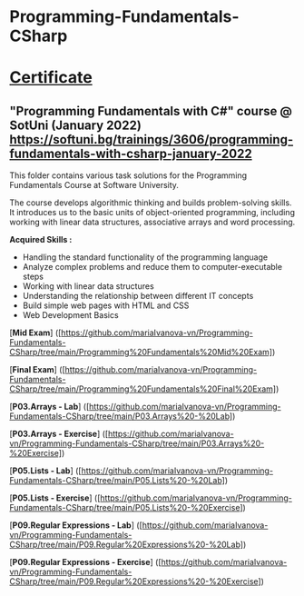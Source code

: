 # Programming-Fundamentals-CSharp

# [Certificate](https://softuni.bg/certificates/details/129935/795b7008)

## "Programming Fundamentals with C#" course @ SotUni (January 2022)  https://softuni.bg/trainings/3606/programming-fundamentals-with-csharp-january-2022

This folder contains various task solutions for the Programming Fundamentals Course at Software University.

The course develops algorithmic thinking and builds problem-solving skills. It introduces us to the basic units of object-oriented programming, including working with linear data structures, associative arrays and word processing.

**Acquired Skills :**

+ Handling the standard functionality of the programming language
+ Analyze complex problems and reduce them to computer-executable steps
+ Working with linear data structures
+ Understanding the relationship between different IT concepts
+ Build simple web pages with HTML and CSS
+ Web Development Basics


[**Mid Exam**] ([https://github.com/mariaIvanova-vn/Programming-Fundamentals-CSharp/tree/main/Programming%20Fundamentals%20Mid%20Exam])

[**Final Exam**] ([https://github.com/mariaIvanova-vn/Programming-Fundamentals-CSharp/tree/main/Programming%20Fundamentals%20Final%20Exam])

[**P03.Arrays - Lab**] ([https://github.com/mariaIvanova-vn/Programming-Fundamentals-CSharp/tree/main/P03.Arrays%20-%20Lab])

[**P03.Arrays - Exercise**] ([https://github.com/mariaIvanova-vn/Programming-Fundamentals-CSharp/tree/main/P03.Arrays%20-%20Exercise])

[**P05.Lists - Lab**] ([https://github.com/mariaIvanova-vn/Programming-Fundamentals-CSharp/tree/main/P05.Lists%20-%20Lab])

[**P05.Lists - Exercise**] ([https://github.com/mariaIvanova-vn/Programming-Fundamentals-CSharp/tree/main/P05.Lists%20-%20Exercise])

[**P09.Regular Expressions - Lab**] ([https://github.com/mariaIvanova-vn/Programming-Fundamentals-CSharp/tree/main/P09.Regular%20Expressions%20-%20Lab])

[**P09.Regular Expressions - Exercise**] ([https://github.com/mariaIvanova-vn/Programming-Fundamentals-CSharp/tree/main/P09.Regular%20Expressions%20-%20Exercise])
